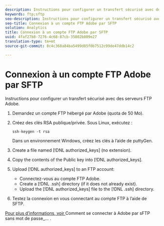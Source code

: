 ```yaml
---
description: Instructions pour configurer un transfert sécurisé avec des serveurs FTP Adobe.
keywords: ftp;sftp
seo-description: Instructions pour configurer un transfert sécurisé avec des serveurs FTP Adobe.
seo-title: Connexion à un compte FTP Adobe par SFTP
solution: Analytics
title: Connexion à un compte FTP Adobe par SFTP
uuid: 4faf27b8-7276-4c68-87cb-35802b809e27
translation-type: tm+mt
source-git-commit: 8c4c368a84ba5499d85f0b7512c99de47ddb14c2

---
```



# Connexion à un compte FTP Adobe par SFTP

Instructions pour configurer un transfert sécurisé avec des serveurs FTP Adobe.

1. Demandez un compte FTP hébergé par Adobe (quota de 50 Mo).
1. Créez des clés RSA publique/privée. Sous Linux, exécutez :

   ```
   ssh-keygen -t rsa
   ```

   Dans un environnement Windows, créez les clés à l’aide de puttyGen.

1. Create a file named [!DNL authorized_keys] (no extension).
1. Copy the contents of the Public key into [!DNL authorized_keys].
1. Upload [!DNL authorized_keys] to an FTP account:

   * Connectez-vous au compte FTP Adobe.
   * Create a [!DNL .ssh] directory (if it does not already exist).
   * Upload the [!DNL authorized_keys] file to the [!DNL .ssh] directory.

1. Testez la connexion en vous connectant au compte FTP à l’aide de SFTP.

[Pour plus d’informations, voir ](/help/export/ftp-and-sftp/c-sftp/ftp-sftp-cert-auth.md)Comment se connecter à Adobe par sFTP sans mot de passe_... .
